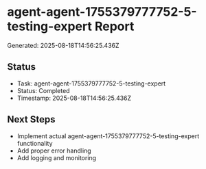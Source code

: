 # agent-agent-1755379777752-5-testing-expert Report

Generated: 2025-08-18T14:56:25.436Z

## Status
- Task: agent-agent-1755379777752-5-testing-expert
- Status: Completed
- Timestamp: 2025-08-18T14:56:25.436Z

## Next Steps
- Implement actual agent-agent-1755379777752-5-testing-expert functionality
- Add proper error handling
- Add logging and monitoring
